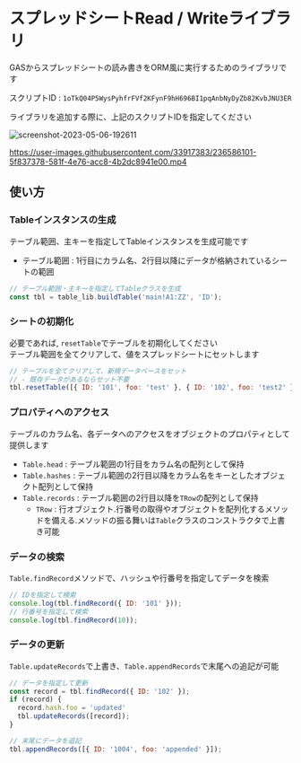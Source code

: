 # スプレッドシートRead / Writeライブラリ

GASからスプレッドシートの読み書きをORM風に実行するためのライブラリです

スクリプトID : `1oTkQ04P5WysPyhfrFVf2KFynF9hH696BI1pqAnbNyDyZb82KvbJNU3ER`

ライブラリを追加する際に、上記のスクリプトIDを指定してください

![screenshot-2023-05-06-192611](https://user-images.githubusercontent.com/33917383/236618671-d457a9cd-4d78-42eb-bdd2-02d0d1f6ab67.png)

https://user-images.githubusercontent.com/33917383/236586101-5f837378-581f-4e76-acc8-4b2dc8941e00.mp4


## 使い方

### Tableインスタンスの生成

テーブル範囲、主キーを指定してTableインスタンスを生成可能です
- テーブル範囲 : 1行目にカラム名、2行目以降にデータが格納されているシートの範囲

```javascript
// テーブル範囲・主キーを指定してTableクラスを生成
const tbl = table_lib.buildTable('main!A1:ZZ', 'ID');
```

### シートの初期化

必要であれば, `resetTable`でテーブルを初期化してください  
テーブル範囲を全てクリアして、値をスプレッドシートにセットします

```javascript
// テーブルを全てクリアして、新規データベースをセット
// - 既存データがあるならセット不要
tbl.resetTable([{ ID: '101', foo: 'test' }, { ID: '102', foo: 'test2' }])
```

### プロパティへのアクセス

テーブルのカラム名、各データへのアクセスをオブジェクトのプロパティとして提供します

- `Table.head` : テーブル範囲の1行目をカラム名の配列として保持
- `Table.hashes` : テーブル範囲の2行目以降をカラム名をキーとしたオブジェクト配列として保持
- `Table.records` : テーブル範囲の2行目以降を`TRow`の配列として保持
    - `TRow` : 行オブジェクト.行番号の取得やオブジェクトを配列化するメソッドを備える.メソッドの振る舞いは`Table`クラスのコンストラクタで上書き可能

### データの検索

`Table.findRecord`メソッドで、ハッシュや行番号を指定してデータを検索

```javascript
// IDを指定して検索
console.log(tbl.findRecord({ ID: '101' }));
// 行番号を指定して検索
console.log(tbl.findRecord(10));
```

### データの更新

`Table.updateRecords`で上書き、`Table.appendRecords`で末尾への追記が可能

```javascript
// データを指定して更新
const record = tbl.findRecord({ ID: '102' });
if (record) {
  record.hash.foo = 'updated'
  tbl.updateRecords([record]);
}

// 末尾にデータを追記
tbl.appendRecords([{ ID: '1004', foo: 'appended' }]);
```
